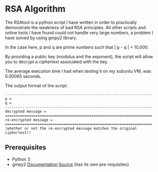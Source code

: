 # RSA Algorithm
 
The RSAtool is a python script I have written in order to practically demonstrate the weakness of bad RSA principles. All other scripts and online tools I have found could not handle very large numbers, a problem I have solved by using gmpy2 library.

In the case here, p and q are prime numbers such that | p - q | < 10,000.

By providing a public key (modulus and the exponent), the script will allow you to decrypt a ciphertext associated with the key.

The average execution time I had when testing it on my xubuntu VM, was 0.00065 seconds.

The output format of the script:
```
--------------------------------------------------------------------
p = 
q = 
--------------------------------------------------------------------
decrypted message = 
====================================================================
re-encrypted message = 
====================================================================
(whether or not the re-encrypted message matches the original ciphertext)!
```

## Prerequisites
- Python 3
- gmpy2 [Documentation](https://gmpy2.readthedocs.io/en/latest/overview.html) [Source](https://pypi.org/project/gmpy2/) (has its own pre-requisites)
